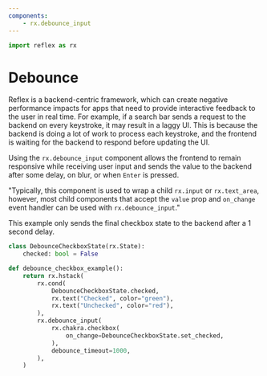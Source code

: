 ```yaml
---
components:
    - rx.debounce_input
---
```


```python exec
import reflex as rx
```

# Debounce

Reflex is a backend-centric framework, which can create negative performance impacts for apps that need to provide interactive feedback to the user in real time. For example, if a search bar sends a request to the backend on every keystroke, it may result in a laggy UI. This is because the backend is doing a lot of work to process each keystroke, and the frontend is waiting for the backend to respond before updating the UI.

Using the `rx.debounce_input`  component allows the frontend to remain responsive while receiving user input and sends the value to the backend after some delay, on blur, or when `Enter` is pressed.

"Typically, this component is used to wrap a child `rx.input` or `rx.text_area`, however, most child components that accept the `value` prop and `on_change` event handler can be used with `rx.debounce_input`."

This example only sends the final checkbox state to the backend after a 1 second delay.

```python demo exec
class DebounceCheckboxState(rx.State):
    checked: bool = False

def debounce_checkbox_example():
    return rx.hstack(
        rx.cond(
            DebounceCheckboxState.checked,
            rx.text("Checked", color="green"),
            rx.text("Unchecked", color="red"),
        ),
        rx.debounce_input(
            rx.chakra.checkbox(
                on_change=DebounceCheckboxState.set_checked,
            ),
            debounce_timeout=1000,
        ),
    )
```
